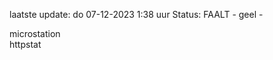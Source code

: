 laatste update: 
do 07-12-2023  1:38   uur 
Status: FAALT - geel - 
<div class="service Y">microstation</div><div class="service G">httpstat</div>
